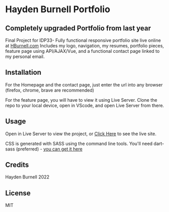 # Hayden Burnell Portfolio
## Completely upgraded Portfolio from last year

Final Project for IDP33- Fully functional responsive portfolio site live online at [HBurnell.com](https://hburnell.com)
Includes my logo, navigation, my resumes, portfolio pieces, feature page using API/AJAX/Vue, and a functional contact page linked to my personal email.

## Installation
For the Homepage and the contact page, just enter the url into any browser (firefox, chrome, brave are recommended)

For the feature page, you will have to view it using Live Server. Clone the repo to your local device, open in VScode, and open Live Server from there.

## Usage
Open in Live Server to view the project, or [Click Here](https://hburnell.com) to see the live site.

CSS is generated with SASS using the command line tools. You'll need dart-sass (preferred) - [you can get it here](https://sass-lang.com/install)

## Credits
Hayden Burnell 2022

## License
MIT
